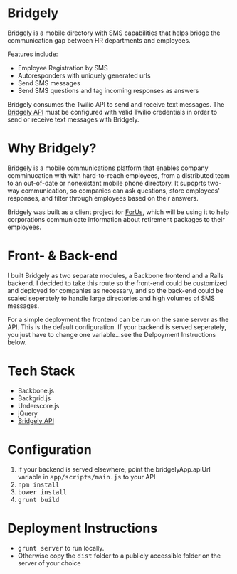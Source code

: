 # Bridgely

Bridgely is a mobile directory with SMS capabilities that helps bridge the communication gap between HR departments and employees.

Features include:
- Employee Registration by SMS
- Autoresponders with uniquely generated urls
- Send SMS messages
- Send SMS questions and tag incoming responses as answers

Bridgely consumes the Twilio API to send and receive text messages. The [Bridgely API](https://github.com/nason/bridgely-api/) must be configured with valid Twilio credentials in order to send or receive text messages with Bridgely.

# Why Bridgely?

Bridgely is a mobile communications platform that enables company comminucation with with hard-to-reach employees, from a distributed team to an out-of-date or nonexistant mobile phone directory. It supoprts two-way communication, so companies can ask questions, store employees' responses, and filter through employees based on their answers.

Bridgely was built as a client project for [ForUs](http://www.forusall.com), which will be using it to help corporations communicate information about retirement packages to their employees.

# Front- & Back-end

I built Bridgely as two separate modules, a Backbone frontend and a Rails backend. I decided to take this route so the front-end could be customized and deployed for companies as necessary, and so the back-end could be scaled seperately to handle large directories and high volumes of SMS messages.

For a simple deployment the frontend can be run on the same server as the API. This is the default configuration. If your backend is served seperately, you just have to change one variable...see the Delpoyment Instructions below.

# Tech Stack
- Backbone.js
- Backgrid.js
- Underscore.js
- jQuery
- [Bridgely API](https://github.com/nason/bridgely-api/)

# Configuration
1. If your backend is served elsewhere, point the bridgelyApp.apiUrl variable in <tt>app/scripts/main.js</tt> to your API
2. <tt>npm install</tt>
3. <tt>bower install</tt>
4. <tt>grunt build</tt>

# Deployment Instructions
- <tt>grunt server</tt> to run locally.
- Otherwise copy the <tt>dist</tt> folder to a publicly accessible folder on the server of your choice